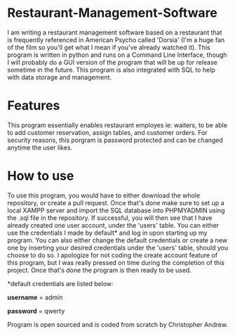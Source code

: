 # Restaurant-Management-Software
I am writing a restaurant management software based on a restaurant that is frequently referenced in American Psycho called 'Dorsia' (I'm a huge fan of the film so you'll get what I mean if you've already watched it). This program is written in python and runs on a Command Line Interface, though I will probably do a GUI version of the program that will be up for release sometime in the future. This program is also integrated with SQL to help with data storage and management.

# Features
This program essentially enables restaurant employes ie: waiters, to be able to add customer reservation, assign tables, and customer orders. For security reasons, this porgram is password protected and can be changed anytime the user likes. 

# How to use
To use this program, you would have to either download the whole repository, or create a pull request. Once that's done make sure to set up a local XAMPP server and import the SQL database into PHPMYADMIN using the .sql file in the repository. If successful, you will then see that I have already created one user account, under the 'users' table. You can either use the credentials I made by default* and log in upon starting up my program. You can also either change the default credentials or create a new one by inserting your desired credentials under the 'users' table, should you choose to do so. I apologize for not coding the create account feature of this program, but I was really pressed on time during the completion of this project. Once that's done the program is then ready to be used.





\*default credentials are listed below:


**username** = admin


**password** = qwerty


Program is open sourced and is coded from scratch by Christopher Andrew. 
